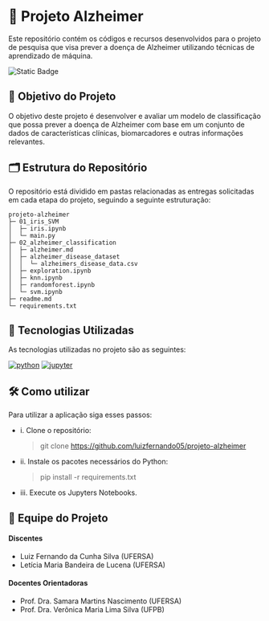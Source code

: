 # 🧠 Projeto Alzheimer

Este repositório contém os códigos e recursos desenvolvidos para o projeto de pesquisa que visa prever a doença de Alzheimer utilizando técnicas de aprendizado de máquina.

![Static Badge](https://img.shields.io/badge/Status-Em_Desenvolvimento-blue)

## 🎯 Objetivo do Projeto

O objetivo deste projeto é desenvolver e avaliar um modelo de classificação que possa prever a doença de Alzheimer com base em um conjunto de dados de características clínicas, biomarcadores e outras informações relevantes.

## 🗂️ Estrutura do Repositório

O repositório está dividido em pastas relacionadas as entregas solicitadas em cada etapa do projeto, seguindo a seguinte estruturação:

```
projeto-alzheimer
├─ 01_iris_SVM
│  ├─ iris.ipynb
│  └─ main.py
├─ 02_alzheimer_classification
│  ├─ alzheimer.md
│  ├─ alzheimer_disease_dataset
│  │  └─ alzheimers_disease_data.csv
│  ├─ exploration.ipynb
│  ├─ knn.ipynb
│  ├─ randomforest.ipynb
│  └─ svm.ipynb
├─ readme.md
└─ requirements.txt
```

## 🚀 Tecnologias Utilizadas

As tecnologias utilizadas no projeto são as seguintes:

[![python](https://img.shields.io/badge/Python-3.9-3776AB.svg?style=flat&logo=python&logoColor=white)](https://www.python.org)
[![jupyter](https://img.shields.io/badge/Jupyter-Lab-F37626.svg?style=flat&logo=Jupyter)](https://jupyterlab.readthedocs.io/en/stable)

## 🛠️ Como utilizar

Para utilizar a aplicação siga esses passos:

- i. Clone o repositório:

  > git clone https://github.com/luizfernando05/projeto-alzheimer

- ii. Instale os pacotes necessários do Python:

  > pip install -r requirements.txt

- iii. Execute os Jupyters Notebooks.

## 👥 Equipe do Projeto

#### Discentes

- Luiz Fernando da Cunha Silva (UFERSA)
- Letícia Maria Bandeira de Lucena (UFERSA)

#### Docentes Orientadoras

- Prof. Dra. Samara Martins Nascimento (UFERSA)
- Prof. Dra. Verônica Maria Lima Silva (UFPB)
